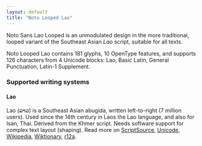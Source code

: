 ```yaml
---
layout: default
title: "Noto Looped Lao"
---
```

Noto Sans Lao Looped is an unmodulated design in the more traditional, looped variant of the Southeast Asian _Lao_ script, suitable for all texts. 

Noto Looped Lao contains 181 glyphs, 10 OpenType features, and supports 126 characters from 4 Unicode blocks: Lao, Basic Latin, General Punctuation, Latin-1 Supplement.


### Supported writing systems


#### Lao

Lao (<span class='autonym'>ລາວ</span>) is a Southeast Asian abugida, written left-to-right (7 million users). Used since the 14th century in Laos the Lao language, and also for Isan, Thai. Derived from the Khmer script. Needs software support for complex text layout (shaping). Read more on [ScriptSource](https://scriptsource.org/scr/Laoo), [Unicode](https://www.unicode.org/versions/Unicode13.0.0/ch16.pdf#G10988), [Wikipedia](https://en.wikipedia.org/wiki/ISO_15924:Laoo), [Wiktionary](https://en.wiktionary.org/wiki/Category:Lao_script), [r12a](https://r12a.github.io/scripts/links?iso=Laoo).

